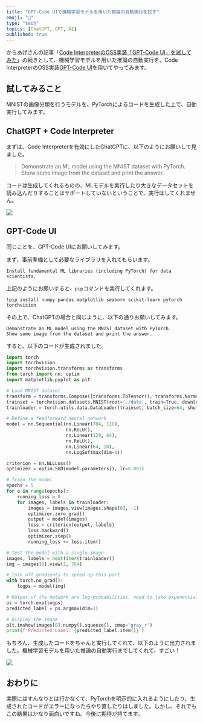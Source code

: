 ```yaml
---
title: "GPT-Code UIで機械学習モデルを用いた推論の自動実行を試す"
emoji: "🎃"
type: "tech"
topics: [ChatGPT, GPT, AI]
published: true
---
```


からあげさんの記事「[Code InterpreterのOSS実装「GPT-Code UI」を試してみた](https://zenn.dev/karaage0703/articles/faaa61602a53d4)」の続きとして、機械学習モデルを用いた推論の自動実行を、Code InterpreterのOSS実装[GPT-Code UI](https://github.com/ricklamers/gpt-code-ui)を用いてやってみます。

## 試してみること

MNISTの画像分類を行うモデルを、PyTorchによるコードを生成した上で、自動実行してみます。

## ChatGPT + Code Interpreter

まずは、Code Interpreterを有効にしたChatGPTに、以下のようにお願いして見ました。

> Demonstrate an ML model using the MNIST dataset with PyTorch.
> Show some image from the dataset and print the answer.

コードは生成してくれるものの、MLモデルを実行したり大きなデータセットを読み込んだりすることはサポートしていないということで、実行はしてくれません。

![](https://storage.googleapis.com/zenn-user-upload/e167c0758847-20230724.png)

## GPT-Code UI

同じことを、GPT-Code UIにお願いしてみます。

まず、事前準備として必要なライブラリを入れてもらいます。

```
Install fundamental ML libraries (including PyTorch) for data scientists.
```

上記のようにお願いすると、`pip`コマンドを実行してくれます。

```
!pip install numpy pandas matplotlib seaborn scikit-learn pytorch torchvision
```

その上で、ChatGPTの場合と同じように、以下の通りお願いしてみます。

```
Demonstrate an ML model using the MNIST dataset with PyTorch.
Show some image from the dataset and print the answer.
```

すると、以下のコードが生成されました。

```python
import torch
import torchvision
import torchvision.transforms as transforms
from torch import nn, optim
import matplotlib.pyplot as plt

# Load MNIST dataset
transform = transforms.Compose([transforms.ToTensor(), transforms.Normalize((0.5,), (0.5,))])
trainset = torchvision.datasets.MNIST(root='./data', train=True, download=True, transform=transform)
trainloader = torch.utils.data.DataLoader(trainset, batch_size=64, shuffle=True)

# Define a feedforward neural network
model = nn.Sequential(nn.Linear(784, 128),
                      nn.ReLU(),
                      nn.Linear(128, 64),
                      nn.ReLU(),
                      nn.Linear(64, 10),
                      nn.LogSoftmax(dim=1))

criterion = nn.NLLLoss()
optimizer = optim.SGD(model.parameters(), lr=0.003)

# Train the model
epochs = 5
for e in range(epochs):
    running_loss = 0
    for images, labels in trainloader:
        images = images.view(images.shape[0], -1)
        optimizer.zero_grad()
        output = model(images)
        loss = criterion(output, labels)
        loss.backward()
        optimizer.step()
        running_loss += loss.item()

# Test the model with a single image
images, labels = next(iter(trainloader))
img = images[0].view(1, 784)

# Turn off gradients to speed up this part
with torch.no_grad():
    logps = model(img)

# Output of the network are log-probabilities, need to take exponential for probabilities
ps = torch.exp(logps)
predicted_label = ps.argmax(dim=1)

# Display the image
plt.imshow(images[0].numpy().squeeze(), cmap='gray_r')
print(f'Predicted Label: {predicted_label.item()}')
```

もちろん、生成したコードをちゃんと実行してくれて、以下のように出力されました。機械学習モデルを用いた推論の自動実行までしてくれて、すごい！

![](https://storage.googleapis.com/zenn-user-upload/4dfe98c31951-20230724.png)

## おわりに

実際にはすんなりとは行かなくて、PyTorchを明示的に入れるようにしたり、生成されたコードがエラーになったらやり直したりはしました。しかし、それでもこの結果はかなり面白いですね。今後に期待が持てます。
